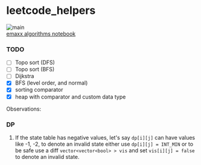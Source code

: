 # leetcode_helpers
![main](https://github.com/mohitanand001/leetcode_helpers/actions/workflows/main.yml/badge.svg) <br>
[emaxx algorithms notebook](https://cp-algorithms.com/)

### TODO

- [ ] Topo sort (DFS)
- [ ] Topo sort (BFS)
- [ ] Dijkstra
- [x] BFS (level order, and normal)
- [x] sorting comparator
- [x] heap with comparator and custom data type
<!-- - [ ]  -->


Observations: 
### DP
1. If the state table has negative values, let's say `dp[i][j]` can have values like -1, -2, to denote an invalid state either use
   `dp[i][j] = INT_MIN` or to be safe use a diff `vector<vector<bool> > vis` and set `vis[i][j] = false` to denote an invalid state.
